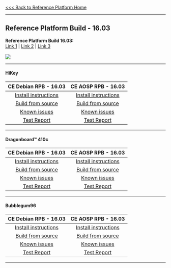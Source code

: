 [<<< Back to Reference Platform Home](https://github.com/96boards/documentation/wiki/Reference-Platform-Home)
***
## Reference Platform Build - 16.03

<p align="Left">
  <b>Reference Platform Build 16.03:</b><br>
  <a href="#">Link 1</a> |
  <a href="#">Link 2</a> |
  <a href="#">Link 3</a>
  <br><br>
  <img src="http://s.4cdn.org/image/title/105.gif">
</p>

***

#### HiKey

|   **CE Debian RPB - 16.03**   |    **CE AOSP RPB - 16.03**  |
|:-----------------------------:|:---------------------------:|
|    [Install instructions]()   |   [Install instructions]()  |
|    [Build from source]()      |    [Build from source]()    |
|       [Known issues]()        |      [Known issues]()       |
|        [Test Report]()        |       [Test Report]()       |

***

#### Dragonboard™ 410c

|   **CE Debian RPB - 16.03**   |    **CE AOSP RPB - 16.03**  |
|:-----------------------------:|:---------------------------:|
|    [Install instructions]()   |   [Install instructions]()  |
|    [Build from source]()      |    [Build from source]()    |
|       [Known issues]()        |      [Known issues]()       |
|        [Test Report]()        |       [Test Report]()       |

***

#### Bubblegum96

|   **CE Debian RPB - 16.03**   |    **CE AOSP RPB - 16.03**  |
|:-----------------------------:|:---------------------------:|
|    [Install instructions]()   |   [Install instructions]()  |
|    [Build from source]()      |    [Build from source]()    |
|       [Known issues]()        |      [Known issues]()       |
|        [Test Report]()        |       [Test Report]()       |

***